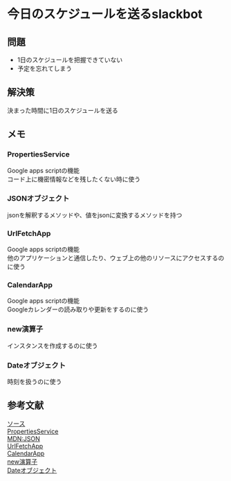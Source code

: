 # 今日のスケジュールを送るslackbot

## 問題  
- 1日のスケジュールを把握できていない
- 予定を忘れてしまう

## 解決策  
決まった時間に1日のスケジュールを送る  

## メモ  
### PropertiesService  
Google apps scriptの機能  
コード上に機密情報などを残したくない時に使う  
### JSONオブジェクト  
jsonを解釈するメソッドや、値をjsonに変換するメソッドを持つ  
### UrlFetchApp  
Google apps scriptの機能  
他のアプリケーションと通信したり、ウェブ上の他のリソースにアクセスするのに使う  
### CalendarApp  
Google apps scriptの機能  
Googleカレンダーの読み取りや更新をするのに使う  
### new演算子  
インスタンスを作成するのに使う  
### Dateオブジェクト  
時刻を扱うのに使う  

## 参考文献  
[ソース](https://www.youtube.com/watch?v=CVIApO-B6gQ&list=PLzzUGo1v1MFyZc-nWacR5QN0mT3PhkRwY&index=2)  
[PropertiesService](https://developers.google.com/apps-script/guides/properties?hl=ja)  
[MDN:JSON](https://developer.mozilla.org/ja/docs/Web/JavaScript/Reference/Global_Objects/JSON)  
[UrlFetchApp](https://developers.google.com/apps-script/reference/url-fetch/url-fetch-app?hl=ja)  
[CalendarApp](https://developers.google.com/apps-script/reference/calendar/calendar-app?hl=ja)  
[new演算子](https://developer.mozilla.org/ja/docs/Web/JavaScript/Reference/Operators/new)  
[Dateオブジェクト](https://developer.mozilla.org/ja/docs/Web/JavaScript/Reference/Global_Objects/Date)  
